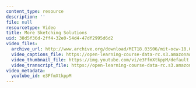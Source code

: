 ```yaml
---
content_type: resource
description: ''
file: null
resourcetype: Video
title: More Sketching Solutions
uid: 38d5f36d-2ff4-32e0-54d4-47df2995d6d2
video_files:
  archive_url: http://www.archive.org/download/MIT18.03S06/mit-ocw-18.03-lec27-23apr2003-220k_512kb.mp4
  video_captions_file: https://open-learning-course-data-rc.s3.amazonaws.com/18-03sc-differential-equations-fall-2011/8dc8ceca3a675894920cc54f54e8e0b9_e3FfmXtkppM.vtt
  video_thumbnail_file: https://img.youtube.com/vi/e3FfmXtkppM/default.jpg
  video_transcript_file: https://open-learning-course-data-rc.s3.amazonaws.com/18-03sc-differential-equations-fall-2011/74d557bba8d30af80a57f68d2a5009ef_e3FfmXtkppM.pdf
video_metadata:
  youtube_id: e3FfmXtkppM
---
```


